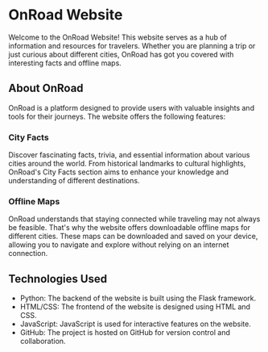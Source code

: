 # OnRoad Website

Welcome to the OnRoad Website! This website serves as a hub of information and resources for travelers. Whether you are planning a trip or just curious about different cities, OnRoad has got you covered with interesting facts and offline maps.

## About OnRoad

OnRoad is a platform designed to provide users with valuable insights and tools for their journeys. The website offers the following features:

### City Facts

Discover fascinating facts, trivia, and essential information about various cities around the world. From historical landmarks to cultural highlights, OnRoad's City Facts section aims to enhance your knowledge and understanding of different destinations.

### Offline Maps

OnRoad understands that staying connected while traveling may not always be feasible. That's why the website offers downloadable offline maps for different cities. These maps can be downloaded and saved on your device, allowing you to navigate and explore without relying on an internet connection.

## Technologies Used

- Python: The backend of the website is built using the Flask framework.
- HTML/CSS: The frontend of the website is designed using HTML and CSS.
- JavaScript: JavaScript is used for interactive features on the website.
- GitHub: The project is hosted on GitHub for version control and collaboration.

